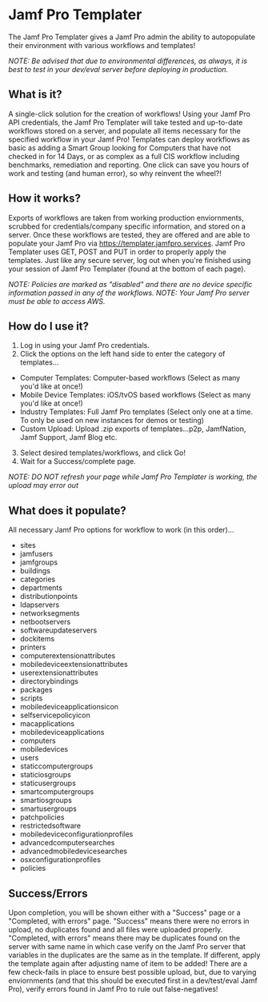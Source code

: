 # Jamf Pro Templater

The Jamf Pro Templater gives a Jamf Pro admin the ability to autopopulate their environment with various workflows and templates!

*NOTE: Be advised that due to environmental differences, as always, it is best to test in your dev/eval server before deploying in production.*

## What is it?

A single-click solution for the creation of workflows! Using your Jamf Pro API credentials, the Jamf Pro Templater will take tested and up-to-date workflows stored on a server, and populate all items necessary for the specified workflow in your Jamf Pro! Templates can deploy workflows as basic as adding a Smart Group looking for Computers that have not checked in for 14 Days, or as complex as a full CIS workflow including benchmarks, remediation and reporting.  One click can save you hours of work and testing (and human error), so why reinvent the wheel?!

## How it works?

Exports of workflows are taken from working production enviornments, scrubbed for credentials/company specific information, and stored on a server. Once these workflows are tested, they are offered and are able to populate your Jamf Pro via https://templater.jamfpro.services. Jamf Pro Templater uses GET, POST and PUT in order to properly apply the templates. Just like any secure server, log out when you're finished using your session of Jamf Pro Templater (found at the bottom of each page). 

*NOTE: Policies are marked as "disabled" and there are no device specific information passed in any of the workflows.
NOTE: Your Jamf Pro server must be able to access AWS.*

## How do I use it?
1. Log in using your Jamf Pro credentials.
2. Click the options on the left hand side to enter the category of templates...
 - Computer Templates: Computer-based workflows (Select as many you'd like at once!)
 - Mobile Device Templates: iOS/tvOS based workflows (Select as many you'd like at once!)
 - Industry Templates: Full Jamf Pro templates (Select only one at a time. To only be used on new instances for demos or testing)
 - Custom Upload: Upload .zip exports of templates...p2p, JamfNation, Jamf Support, Jamf Blog etc.
3. Select desired templates/workflows, and click Go!
4. Wait for a Success/complete page.

*NOTE: DO NOT refresh your page while Jamf Pro Templater is working, the upload may error out*

## What does it populate?

All necessary Jamf Pro options for workflow to work (in this order)...
- sites
- jamfusers
- jamfgroups
- buildings
- categories
- departments
- distributionpoints
- ldapservers
- networksegments
- netbootservers
- softwareupdateservers
- dockitems
- printers
- computerextensionattributes
- mobiledeviceextensionattributes
- userextensionattributes
- directorybindings
- packages
- scripts
- mobiledeviceapplicationsicon
- selfservicepolicyicon
- macapplications
- mobiledeviceapplications
- computers
- mobiledevices
- users
- staticcomputergroups
- staticiosgroups
- staticusergroups
- smartcomputergroups
- smartiosgroups
- smartusergroups
- patchpolicies
- restrictedsoftware
- mobiledeviceconfigurationprofiles
- advancedcomputersearches
- advancedmobiledevicesearches
- osxconfigurationprofiles
- policies

## Success/Errors

Upon completion, you will be shown either with a "Success" page or a "Completed, with errors" page. "Success" means there were no errors in upload, no duplicates found and all files were uploaded properly. "Completed, with errors" means there may be duplicates found on the server with same name in which case verify on the Jamf Pro server that variables in the duplicates are the same as in the template. If different, apply the template again after adjusting name of item to be added! There are a few check-fails in place to ensure best possible upload, but, due to varying enviornments (and that this should be executed first in a dev/test/eval Jamf Pro), verify errors found in Jamf Pro to rule out false-negatives!


